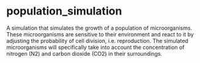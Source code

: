 # population_simulation
A simulation that simulates the growth of a population of microorganisms. These microorganisms are sensitive to their environment and react to it by adjusting the probability of cell division, i.e. reproduction. The simulated microorganisms will specifically take into account the concentration of nitrogen (N2) and carbon dioxide (CO2) in their surroundings.
